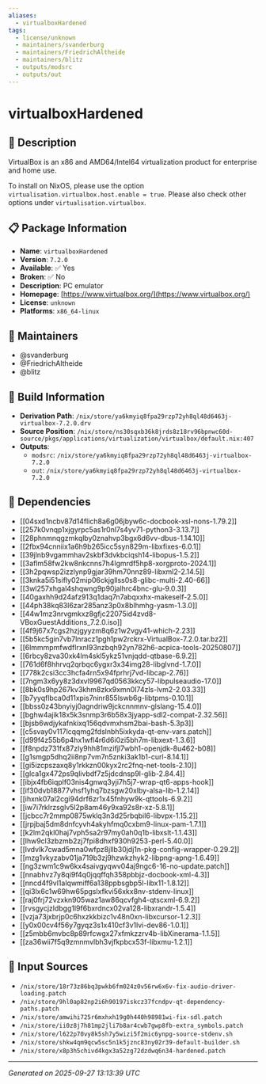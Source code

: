 ```yaml
---
aliases:
  - virtualboxHardened
tags:
  - license/unknown
  - maintainers/svanderburg
  - maintainers/FriedrichAltheide
  - maintainers/blitz
  - outputs/modsrc
  - outputs/out
---
```


# virtualboxHardened

## 📝 Description

VirtualBox is an x86 and AMD64/Intel64 virtualization product for enterprise and home use.

To install on NixOS, please use the option `virtualisation.virtualbox.host.enable = true`.
Please also check other options under `virtualisation.virtualbox`.


## 📋 Package Information

- **Name**: `virtualboxHardened`
- **Version**: `7.2.0`
- **Available**: ✅ Yes
- **Broken**: ✅ No
- **Description**: PC emulator
- **Homepage**: [https://www.virtualbox.org/](https://www.virtualbox.org/)
- **License**: `unknown`
- **Platforms**: `x86_64-linux`
## 👥 Maintainers

- @svanderburg
- @FriedrichAltheide
- @blitz


## 🔧 Build Information

- **Derivation Path**: `/nix/store/ya6kmyiq8fpa29rzp72yh8ql48d6463j-virtualbox-7.2.0.drv`
- **Source Position**: `/nix/store/ns30sqxb36k8jrds8z18rv96bpnwc60d-source/pkgs/applications/virtualization/virtualbox/default.nix:407`
- **Outputs**:
  - `modsrc`:  `/nix/store/ya6kmyiq8fpa29rzp72yh8ql48d6463j-virtualbox-7.2.0`
  - `out`:  `/nix/store/ya6kmyiq8fpa29rzp72yh8ql48d6463j-virtualbox-7.2.0`

## 🔗 Dependencies

- [[04sxd1ncbv87d14flich8a6g06jbyw6c-docbook-xsl-nons-1.79.2]]
- [[257k0vnqp1xjgyrpc5as1r0nl7s4yv71-python3-3.13.7]]
- [[28phnmnqgzmkqlby0znahvp3bgx6d6vv-dbus-1.14.10]]
- [[2fbx94cnniix1a6h9b265icc5syn829m-libxfixes-6.0.1]]
- [[39jlnb9vgammhav2skbf3dvkbciqsh14-libopus-1.5.2]]
- [[3aflm58fw2kw8nkcnns7h4lgmrdf5hp8-xorgproto-2024.1]]
- [[3h2pqwsp2izzlynp9gjar39hm70nnz89-libxml2-2.14.5]]
- [[3knka5i51sifly02mip06ckjgllss0s8-glibc-multi-2.40-66]]
- [[3wl257xhgal4shqwng9p90jalhrc4bnc-glu-9.0.3]]
- [[40gaxhh9d24afz913q1daq7n7abqxxhx-makeself-2.5.0]]
- [[44ph38kq83l6zar285anz3p0x8blhmhg-yasm-1.3.0]]
- [[44w1mz3nrvgmkxz8gfjc22075id4zvd8-VBoxGuestAdditions_7.2.0.iso]]
- [[4f9j67x7cgs2hzjgyyzm8q6z1w2vgy41-which-2.23]]
- [[5b5kc5gin7vb7lnracz1pgh1pw2rckrx-VirtualBox-7.2.0.tar.bz2]]
- [[6lmmmpmfwdflrxnl93nzbqh92yn782h6-acpica-tools-20250807]]
- [[6rbcy8zva30xk4lm4skl5ykz51vnjqdd-qtbase-6.9.2]]
- [[761d6f8hhrvq2qrbqc6ygxr3x34img28-libglvnd-1.7.0]]
- [[778k2csi3cc3hcfa4rn5x94fprhrj7vd-libcap-2.76]]
- [[7ngm3x6yy8z3dxvl9967qd0563kkcy57-libpulseaudio-17.0]]
- [[8bk0s9hp267kv3khm8zkx9xmn0l74zls-lvm2-2.03.33]]
- [[b7yyqflbca0d11xpis7ninr855lswb6g-libtpms-0.10.1]]
- [[bbss0z43bnyiyj0agndriw9jckcnnmnv-glslang-15.4.0]]
- [[bghw4ajik18x5k3snmp3r6b58x3jyapp-sdl2-compat-2.32.56]]
- [[bjsb6wdjykafnkixq156qdvmxhsm2bai-bash-5.3p3]]
- [[c5svay0v117lcqqmg2fdslnbh5ixkyda-qt-env-vars.patch]]
- [[d99f4z55b6p4hx1wfl4r6d6i0zi5bh7m-libxext-1.3.6]]
- [[f8npdz731fx87zly9hh81mzifjl7wbh1-openjdk-8u462-b08]]
- [[g1smgp5dhq2ii8np7vm7n5znki3ak1b1-curl-8.14.1]]
- [[gi5izcpszaxq8y1rkkzn00kyx2rc2fnq-net-tools-2.10]]
- [[glca1gx472ps9qlivbdf7z5jdcdnsp9l-glib-2.84.4]]
- [[ibjx4fb6iqplf03nis4gnwq3yji7h5j7-wrap-qt6-apps-hook]]
- [[if30dvb18877vhsf1yhq7bzsgw20xlby-alsa-lib-1.2.14]]
- [[ihxnk07al2cgi94drf6zr1x45fnhyw9k-qttools-6.9.2]]
- [[iw7i7rklrzsglv5l2p8am46y9xa92s8r-xz-5.8.1]]
- [[jcbcc7r2mmp0875wklq3n3d25rbqbil6-libvpx-1.15.2]]
- [[jrpjbaj5dm8dnfcyvh4akyhfmq0cxbm9-linux-pam-1.7.1]]
- [[k2lm2qkl0haj7vph5sa2r97my0ah0q1b-libxslt-1.1.43]]
- [[lhw9cl3zbzmb2zj7fpi8dhxf930h9253-perl-5.40.0]]
- [[lvdvlk7cwad5mna0wfpz8jllb30jdj1n-pkg-config-wrapper-0.29.2]]
- [[mzg1vkyzabv01ja719b3zj9hzwkzhyk2-libpng-apng-1.6.49]]
- [[ng3zwm1c9w6kx4saivgyqwv04aj9ngc6-16-no-update.patch]]
- [[nnabhvz7y8qi9f4q0jqqffqh358pbbjz-docbook-xml-4.3]]
- [[nncd4f9vl1alqwmiff6a138ppbsgbp5l-libx11-1.8.12]]
- [[qi3lx6c1w69hw65pgslxfkvi56xkx8nv-stdenv-linux]]
- [[raj0frj72vzxkn905waz1aw86qcvfgh4-qtscxml-6.9.2]]
- [[rvsgycjzldbgg1l9f6bxrdncx02va128-libxrandr-1.5.4]]
- [[vzja73jxbrjp0c6hxzkkbizc1v48n0xn-libxcursor-1.2.3]]
- [[y0x00cv4f56y7gyqz3s1x410cf3v1lvi-dev86-1.0.1]]
- [[z5mbb6mvbc8p89rfcwgx27xfmkzzrv4b-libXinerama-1.1.5]]
- [[za36wii7f5q9zmnmvlbh3vjfkpbcx53f-libxmu-1.2.1]]

## 📁 Input Sources

- `/nix/store/18r73z86bq3pwkb6fm024z0v56rw6x6v-fix-audio-driver-loading.patch`
- `/nix/store/9hl0ap82np2i6h90197iskcz37fcndpv-qt-dependency-paths.patch`
- `/nix/store/amwihi725r6mxhxh19g0h440h98981wi-fix-sdl.patch`
- `/nix/store/ii0z8j7h81mp2jli7b8ar4cwb7gwp8fb-extra_symbols.patch`
- `/nix/store/l622p70vy8k5sh7y5wizi5f2mic6ynpg-source-stdenv.sh`
- `/nix/store/shkw4qm9qcw5sc5n1k5jznc83ny02r39-default-builder.sh`
- `/nix/store/x8p3h5chivd4kgx3a52zg72dzdwq6n34-hardened.patch`

---
*Generated on 2025-09-27 13:13:39 UTC*
